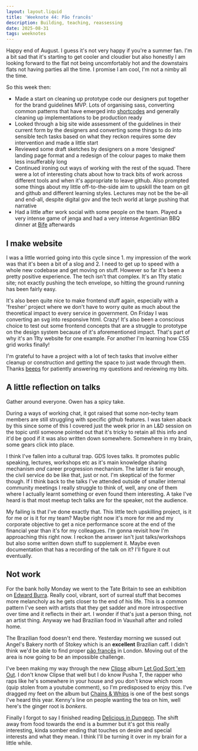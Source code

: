 ```yaml
---
layout: layout.liquid
title: 'Weeknote 44: Pão francês'
description: Building, teaching, reassessing
date: 2025-08-31
tags: weeknotes
---
```


Happy end of August. I guess it's not very happy if you're a summer fan. I'm a bit sad that it's starting to get cooler and cloudier but also honestly I am looking forward to the flat not being uncomfortably hot and the downstairs flats not having parties all the time. I promise I am cool, I'm not a nimby all the time.

So this week then:

- Made a start on cleaning up prototype code our designers put together for the brand guidelines MVP. Lots of organising sass, converting common patterns that have emerged into [shortcodes](https://www.11ty.dev/docs/shortcodes/) and generally cleaning up implementations to be production ready
- Looked through a big site wide assessment of the guidelines in their current form by the designers and converting some things to do into sensible tech tasks based on what they reckon requires some dev intervention and made a little start
- Reviewed some draft sketches by designers on a more 'designed' landing page format and a redesign of the colour pages to make them less insufferably long
- Continued ironing out ways of working with the rest of the squad. There were a lot of interesting chats about how to track bits of work across different tools and when it's appropriate to leave github. Also prompted some things about my little off-to-the-side aim to upskill the team on git and github and different learning styles. Lectures may not be the be-all and end-all, despite digital gov and the tech world at large pushing that narrative
- Had a little after work social with some people on the team. Played a very intense game of jenga and had a very intense Argentinian BBQ dinner at [Bife](https://bife.co.uk/) afterwards

## I make website

I was a little worried going into this cycle since 1. my impression of the work was that it's been a bit of a slog and 2. I need to get up to speed with a whole new codebase and get moving on stuff. However so far it's been a pretty positive experience. The tech isn't that complex. It's an 11ty static site; not exactly pushing the tech envelope, so hitting the ground running has been fairly easy.

It's also been quite nice to make frontend stuff again, especially with a 'fresher' project where we don't have to worry quite as much about the theoretical impact to every service in government. On Friday I was converting an svg into responsive html. Crazy! It's also been a conscious choice to test out some frontend concepts that are a struggle to prototype on the design system because of it's aforementioned impact. That's part of why it's an 11ty website for one example. For another I'm learning how CSS grid works finally!

I'm grateful to have a project with a lot of tech tasks that involve either cleanup or construction and getting the space to just wade through them. Thanks [beeps](https://beeps.website/) for patiently answering my questions and reviewing my bits.

## A little reflection on talks

Gather around everyone. Owen has a spicy take.

During a ways of working chat, it got raised that some non-techy team members are still struggling with specific github features. I was taken aback by this since some of this I covered just the week prior in an L&D session on the topic until someone pointed out that it's tricky to retain all this info and it'd be good if it was also written down somewhere. Somewhere in my brain, some gears click into place.

I think I've fallen into a cultural trap. GDS loves talks. It promotes public speaking, lectures, workshops etc as it's main knowledge sharing mechanism _and_ career progression mechanism. The latter is fair enough, the civil service do be like that, just or not. I'm skeptical of the former though. If I think back to the talks I've attended outside of smaller internal community meetings I really struggle to think of, well, any one of them where I actually learnt something or even found them interesting. A take I've heard is that most meetup tech talks are for the speaker, not the audience.

My failing is that I've done exactly that. This little tech upskilling project, is it for me or is it for my team? Maybe right now it's more for me and my corporate objective to get a nice performance score at the end of the financial year than it's for my colleagues. I'm gonna revisit how I'm approaching this right now. I reckon the answer isn't just talks/workshops but also some written down stuff to supplement it. Maybe even documentation that has a recording of the talk on it? I'll figure it out eventually.

## Not work

For the bank holly Monday we went to the Tate Britain to see an exhibition on [Edward Burra](https://www.tate.org.uk/whats-on/tate-britain/edward-burra). Really cool, vibrant, sort of surreal stuff that becomes more melancholy as he gets closer to the end of his life. This is a common pattern I've seen with artists that they get sadder and more introspective over time and it reflects in their art. I wonder if that's just a person thing, not an artist thing. Anyway we had Brazilian food in Vauxhall after and rolled home.

The Brazilian food doesn't end there. Yesterday morning we sussed out Angel's Bakery north of Stokey which is an **excellent** Brazilian caff. I didn't think we'd be able to find proper [pão francês](https://en.wikipedia.org/wiki/P%C3%A3o_franc%C3%AAs) in London. Moving out of the area is now going to be an impossible challenge.

I've been making my way through the new [Clipse](https://en.wikipedia.org/wiki/Clipse) album [Let God Sort 'em Out](https://letgodsortemout.com/). I don't know Clipse that well but I do know Pusha T, the rapper who raps like he's somewhere in your house and you don't know which room (quip stolen from a youtube comment), so I'm predisposed to enjoy this. I've dragged my feet on the album but [Chains & Whips](https://www.youtube.com/watch?v=ecIH-4RbbOk) is one of the best songs I've heard this year. Kenny's line on people wanting the tea on him, well here's the ginger root is _bonkers_.

Finally I forgot to say I finished reading [Delicious in Dungeon](https://en.wikipedia.org/wiki/Delicious_in_Dungeon). The shift away from food towards the end is a bummer but it's got this really interesting, kinda somber ending that touches on desire and special interests and what they mean. I think I'll be turning it over in my brain for a little while.
